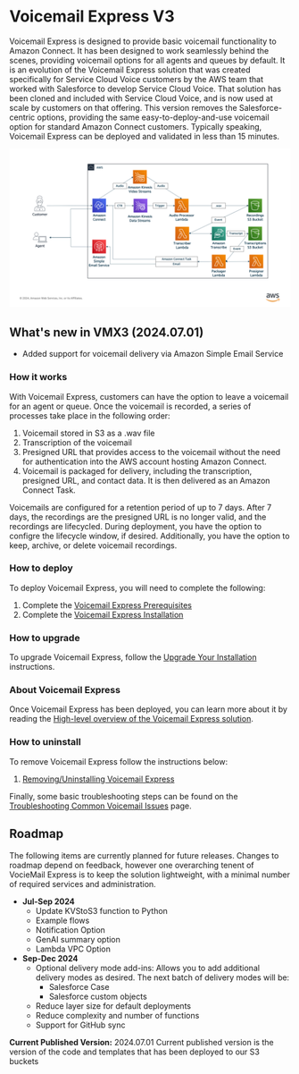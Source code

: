 # Voicemail Express V3
Voicemail Express is designed to provide basic voicemail functionality to Amazon Connect. It has been designed to work seamlessly behind the scenes, providing voicemail options for all agents and queues by default. It is an evolution of the Voicemail Express solution that was created specifically for Service Cloud Voice customers by the AWS team that worked with Salesforce to develop Service Cloud Voice. That solution has been cloned and included with Service Cloud Voice, and is now used at scale by customers on that offering. This version removes the Salesforce-centric options, providing the same easy-to-deploy-and-use voicemail option for standard Amazon Connect customers. Typically speaking, Voicemail Express can be deployed and validated in less than 15 minutes. 

![Voicemail Express Architecture](Docs/Img/VMX3.png)

## What's new in VMX3 (2024.07.01)
-  Added support for voicemail delivery via Amazon Simple Email Service

### How it works
With Voicemail Express, customers can have the option to leave a voicemail for an agent or queue. Once the voicemail is recorded, a series of processes take place in the following order:
1. Voicemail stored in S3 as a .wav file
2. Transcription of the voicemail
3. Presigned URL that provides access to the voicemail without the need for authentication into the AWS account hosting Amazon Connect.
4. Voicemail is packaged for delivery, including the transcription, presigned URL, and contact data. It is then delivered as an Amazon Connect Task.

Voicemails are configured for a retention period of up to 7 days. After 7 days, the recordings are the presigned URL is no longer valid, and the recordings are lifecycled. During deployment, you have the option to configre the lifecycle window, if desired. Additionally, you have the option to keep, archive, or delete voicemail recordings. 

### How to deploy
To deploy Voicemail Express, you will need to complete the following:
1. Complete the [Voicemail Express Prerequisites](Docs/vmx_prerequistes.md)
1. Complete the [Voicemail Express Installation](Docs/vmx_installation_instructions.md)

### How to upgrade
To upgrade Voicemail Express, follow the [Upgrade Your Installation](Docs/vmx_upgrade.md) instructions.

### About Voicemail Express
Once Voicemail Express has been deployed, you can learn more about it by reading the [High-level overview of the Voicemail Express solution](Docs/vmx_core.md).

### How to uninstall
To remove Voicemail Express follow the instructions below:
1.  [Removing/Uninstalling Voicemail Express](Docs/vmx_uninstall.md)

Finally, some basic troubleshooting steps can be found on the [Troubleshooting Common Voicemail Issues](Docs/vmx_troubleshooting.md) page.

## Roadmap
The following items are currently planned for future releases. Changes to roadmap depend on feedback, however one overarching tenent of VocieMail Express is to keep the solution lightweight, with a minimal number of required services and administration. 
-  **Jul-Sep 2024**
   -  Update KVStoS3 function to Python
   -  Example flows
   -  Notification Option
   -  GenAI summary option
   -  Lambda VPC Option
-  **Sep-Dec 2024**
   -  Optional delivery mode add-ins: Allows you to add additional delivery modes as desired. The next batch of delivery modes will be:
      -  Salesforce Case
      -  Salesforce custom objects
   -  Reduce layer size for default deployments
   -  Reduce complexity and number of functions
   -  Support for GitHub sync
      

**Current Published Version:** 2024.07.01
Current published version is the version of the code and templates that has been deployed to our S3 buckets
